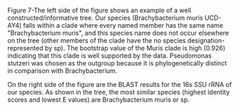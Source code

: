 Figure 7-The left side of the figure shows an example of a well constructed/informative tree. Our species (Brachybacterium muris UCD-AY4) falls within a clade where every named member has the same name "Brachybacterium muris", and this species name does not occur elsewhere on the tree (other members of the clade have the no species designation-represented by sp). The bootstrap value of the Muris clade is high (0.926) indicating that this clade is well supported by the data. Pseudomonas stutzeri was chosen as the outgroup because it is phylogenetically distinct in comparison with Brachybacterium.

On the right side of the figure are the BLAST results for the 16s SSU rRNA of our species. As shown in the tree, the most similar species (highest identity scores and lowest E values) are Brachybacterium muris or sp.